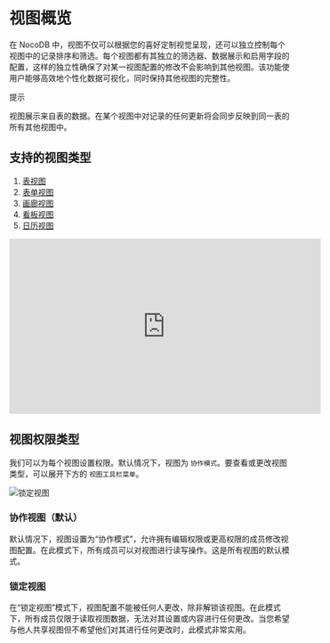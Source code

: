 # 视图概览

在 NocoDB 中，视图不仅可以根据您的喜好定制视觉呈现，还可以独立控制每个视图中的记录排序和筛选。每个视图都有其独立的筛选器、数据展示和启用字段的配置，这样的独立性确保了对某一视图配置的修改不会影响到其他视图。该功能使用户能够高效地个性化数据可视化，同时保持其他视图的完整性。

提示

视图展示来自表的数据。在某个视图中对记录的任何更新将会同步反映到同一表的所有其他视图中。

## 支持的视图类型

1.  [表视图](https://docs.nocodb.com/views/view-types/grid)
2.  [表单视图](https://docs.nocodb.com/views/view-types/form)
3.  [画廊视图](https://docs.nocodb.com/views/view-types/gallery)
4.  [看板视图](https://docs.nocodb.com/views/view-types/kanban)
5.  [日历视图](https://docs.nocodb.com/views/view-types/calendar)

<iframe width="560" height="315" src="https://www.youtube.com/embed/gVk5ZwMwANU?si=JcUazOp0SFWyJ6a-&amp;start=24" frameborder="0" allow="accelerometer; autoplay; clipboard-write; encrypted-media; gyroscope; picture-in-picture"></iframe>

## 视图权限类型

我们可以为每个视图设置权限。默认情况下，视图为 `协作模式`。要查看或更改视图类型，可以展开下方的 `视图工具栏菜单`。

![锁定视图](https://docs.nocodb.com/assets/images/locked-view-98e409b4c0859f73d2d59b6e418d338b.png)

### 协作视图（默认）

默认情况下，视图设置为“协作模式”，允许拥有编辑权限或更高权限的成员修改视图配置。在此模式下，所有成员可以对视图进行读写操作。这是所有视图的默认模式。

### 锁定视图

在“锁定视图”模式下，视图配置不能被任何人更改，除非解锁该视图。在此模式下，所有成员仅限于读取视图数据，无法对其设置或内容进行任何更改。当您希望与他人共享视图但不希望他们对其进行任何更改时，此模式非常实用。
